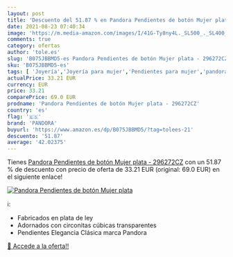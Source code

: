 ```yaml
---
layout: post
title: 'Descuento del 51.87 % en Pandora Pendientes de botón Mujer plata '
date: 2021-08-23 07:40:34
image: 'https://m.media-amazon.com/images/I/41G-Ty8ny4L._SL500_._SL400_.jpg'
comments: true
category: ofertas
author: 'tole.es'
slug: 'B075JBBMD5-es Pandora Pendientes de botón Mujer plata - 296272CZ'
sku: 'B075JBBMD5-es'
tags: [ 'Joyería','Joyería para mujer','Pendientes para mujer','pandora', ]
actualPrice: 33.21 EUR
currency: EUR
price: 33.21
comparePrice: 69.0 EUR
prodname: 'Pandora Pendientes de botón Mujer plata - 296272CZ'
country: 'es'
flag: '🇪🇸'
brand: 'PANDORA'
buyurl: 'https://www.amazon.es/dp/B075JBBMD5/?tag=tolees-21'
descuento: '51.87'
average: '42.02375'
---
```


Tienes [Pandora Pendientes de botón Mujer plata - 296272CZ](https://www.amazon.es/dp/B075JBBMD5/?tag=tolees-21) con un 51.87 % de descuento con precio de oferta de 33.21 EUR (original: 69.0 EUR) en el siguiente enlace!

[![Pandora Pendientes de botón Mujer plata ](https://m.media-amazon.com/images/I/41G-Ty8ny4L._SL500_._SL400_.jpg)](https://www.amazon.es/dp/B075JBBMD5/?tag=tolees-21)

ℹ️:

- Fabricados en plata de ley
- Adornados con circonitas cúbicas transparentes
- Pendientes Elegancia Clásica marca Pandora

[🛒 Accede a la oferta!!](https://www.amazon.es/dp/B075JBBMD5/?tag=tolees-21)
